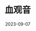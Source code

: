 ---
layout: movie-review
title: 血观音
description: >
  故弄玄虚。结果到头来都是为了男人。😅
category: 电影
img: assets/img/movie/2023/xue_guan_yin.webp
star: 3
date: 2023-09-07
---